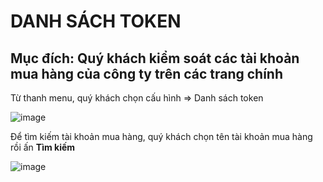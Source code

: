 # DANH SÁCH TOKEN

## Mục đích: Quý khách kiểm soát các tài khoản mua hàng của công ty trên các trang chính

Từ thanh menu, quý khách chọn cấu hình => Danh sách token

![image](https://user-images.githubusercontent.com/109578103/201892051-76736904-7e7e-4056-a4b9-6deff898122b.png)

Để tìm kiếm tài khoản mua hàng, quý khách chọn tên tài khoản mua hàng rồi ấn **Tìm kiếm**

![image](https://user-images.githubusercontent.com/109578103/201892114-14f20d2e-eff9-4984-b0a7-62fd695df29e.png)

